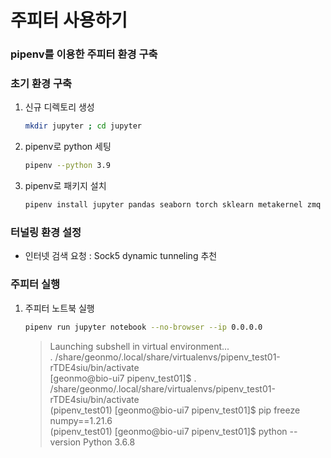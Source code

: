 # 주피터 사용하기

### pipenv를 이용한 주피터 환경 구축

### 초기 환경 구축

1. 신규 디렉토리 생성

   ```bash
   mkdir jupyter ; cd jupyter
   ```

2. pipenv로 python 세팅

   ```bash
   pipenv --python 3.9
   ```

3. pipenv로 패키지 설치

   ```bash
   pipenv install jupyter pandas seaborn torch sklearn metakernel zmq pysqlite3
   ```


### 터널링 환경 설정

* 인터넷 검색 요청 : Sock5 dynamic tunneling 추천

### 주피터 실행

1. 주피터 노트북 실행

   ```bash
   pipenv run jupyter notebook --no-browser --ip 0.0.0.0 
   ```

   >Launching subshell in virtual environment...\
   >. /share/geonmo/.local/share/virtualenvs/pipenv_test01-rTDE4siu/bin/activate\
   >[geonmo@bio-ui7 pipenv_test01]$  . /share/geonmo/.local/share/virtualenvs/pipenv_test01-rTDE4siu/bin/activate\
   >(pipenv_test01) [geonmo@bio-ui7 pipenv_test01]$ pip freeze\
   >numpy==1.21.6\
   >(pipenv_test01) [geonmo@bio-ui7 pipenv_test01]$ python --version
   >Python 3.6.8

   

